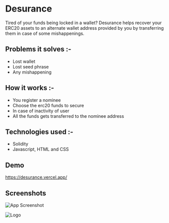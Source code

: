 # Desurance

Tired of your funds being locked in a wallet? Desurance helps recover your ERC20 assets to an alternate
wallet address provided by you by transferring them in case of some mishappenings.


## Problems it solves :-

- Lost wallet
- Lost seed phrase
- Any mishappening




## How it works :-

- You register a nominee
- Choose the erc20 funds to secure
- In case of inactivity of user
- All the funds gets transferred to the nominee address
## Technologies used :-
- Solidity
- Javascript, HTML and CSS



## Demo

https://desurance.vercel.app/


## Screenshots

![App Screenshot](https://drive.google.com/uc?export=view&id=1JYCELbkR-U9o_tFXo-hT36ZJ3RqZGFoF)


![Logo](https://drive.google.com/uc?export=view&id=1EZTtNpPkaXPjamm5fJ7GyY6B-ryeqTvx)
